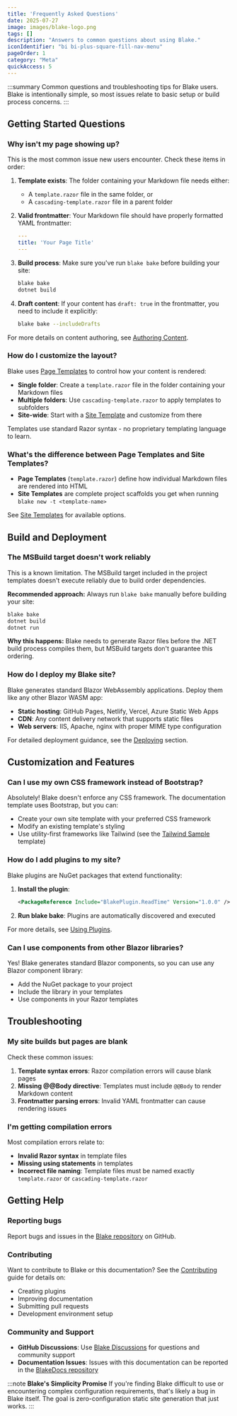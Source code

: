 ```yaml
---
title: 'Frequently Asked Questions'
date: 2025-07-27
image: images/blake-logo.png
tags: []
description: "Answers to common questions about using Blake."
iconIdentifier: "bi bi-plus-square-fill-nav-menu"
pageOrder: 1
category: "Meta"
quickAccess: 5
---
```


:::summary
Common questions and troubleshooting tips for Blake users. Blake is intentionally simple, so most issues relate to basic setup or build process concerns.
:::

## Getting Started Questions

### Why isn't my page showing up?

This is the most common issue new users encounter. Check these items in order:

1. **Template exists**: The folder containing your Markdown file needs either:
   - A `template.razor` file in the same folder, or
   - A `cascading-template.razor` file in a parent folder

2. **Valid frontmatter**: Your Markdown file should have properly formatted YAML frontmatter:
   ```yaml
   ---
   title: 'Your Page Title'
   ---
   ```

3. **Build process**: Make sure you've run `blake bake` before building your site:
   ```bash
   blake bake
   dotnet build
   ```

4. **Draft content**: If your content has `draft: true` in the frontmatter, you need to include it explicitly:
   ```bash
   blake bake --includeDrafts
   ```

For more details on content authoring, see [Authoring Content](/pages/2%20using%20blake/authoring-content).

### How do I customize the layout?

Blake uses [Page Templates](/pages/2%20using%20blake/page-templates) to control how your content is rendered:

- **Single folder**: Create a `template.razor` file in the folder containing your Markdown files
- **Multiple folders**: Use `cascading-template.razor` to apply templates to subfolders
- **Site-wide**: Start with a [Site Template](/pages/2%20using%20blake/site-templates) and customize from there

Templates use standard Razor syntax - no proprietary templating language to learn.

### What's the difference between Page Templates and Site Templates?

- **Page Templates** (`template.razor`) define how individual Markdown files are rendered into HTML
- **Site Templates** are complete project scaffolds you get when running `blake new -t <template-name>`

See [Site Templates](/pages/2%20using%20blake/site-templates) for available options.

## Build and Deployment

### The MSBuild target doesn't work reliably

This is a known limitation. The MSBuild target included in the project templates doesn't execute reliably due to build order dependencies.

**Recommended approach:**
Always run `blake bake` manually before building your site:

```bash
blake bake
dotnet build
dotnet run
```

**Why this happens:** Blake needs to generate Razor files before the .NET build process compiles them, but MSBuild targets don't guarantee this ordering.

### How do I deploy my Blake site?

Blake generates standard Blazor WebAssembly applications. Deploy them like any other Blazor WASM app:

- **Static hosting**: GitHub Pages, Netlify, Vercel, Azure Static Web Apps
- **CDN**: Any content delivery network that supports static files
- **Web servers**: IIS, Apache, nginx with proper MIME type configuration

For detailed deployment guidance, see the [Deploying](/pages/3%20deploying/) section.

## Customization and Features

### Can I use my own CSS framework instead of Bootstrap?

Absolutely! Blake doesn't enforce any CSS framework. The documentation template uses Bootstrap, but you can:

- Create your own site template with your preferred CSS framework
- Modify an existing template's styling
- Use utility-first frameworks like Tailwind (see the [Tailwind Sample](https://tailwindsample.blake-ssg.org/) template)

### How do I add plugins to my site?

Blake plugins are NuGet packages that extend functionality:

1. **Install the plugin**:
   ```xml
   <PackageReference Include="BlakePlugin.ReadTime" Version="1.0.0" />
   ```

2. **Run blake bake**: Plugins are automatically discovered and executed

For more details, see [Using Plugins](/pages/2%20using%20blake/using-plugins).

### Can I use components from other Blazor libraries?

Yes! Blake generates standard Blazor components, so you can use any Blazor component library:

- Add the NuGet package to your project
- Include the library in your templates
- Use components in your Razor templates

## Troubleshooting

### My site builds but pages are blank

Check these common issues:

1. **Template syntax errors**: Razor compilation errors will cause blank pages
2. **Missing @@Body directive**: Templates must include `@@Body` to render Markdown content
3. **Frontmatter parsing errors**: Invalid YAML frontmatter can cause rendering issues

### I'm getting compilation errors

Most compilation errors relate to:

- **Invalid Razor syntax** in template files
- **Missing using statements** in templates
- **Incorrect file naming**: Template files must be named exactly `template.razor` or `cascading-template.razor`

## Getting Help

### Reporting bugs

Report bugs and issues in the [Blake repository](https://github.com/matt-goldman/blake/issues) on GitHub.

### Contributing

Want to contribute to Blake or this documentation? See the [Contributing](/pages/5%20contributing/) guide for details on:

- Creating plugins
- Improving documentation
- Submitting pull requests
- Development environment setup

### Community and Support

- **GitHub Discussions**: Use [Blake Discussions](https://github.com/matt-goldman/blake/discussions) for questions and community support
- **Documentation Issues**: Issues with this documentation can be reported in the [BlakeDocs repository](https://github.com/matt-goldman/BlakeDocs/issues)

:::note
**Blake's Simplicity Promise**
If you're finding Blake difficult to use or encountering complex configuration requirements, that's likely a bug in Blake itself. The goal is zero-configuration static site generation that just works.
:::
